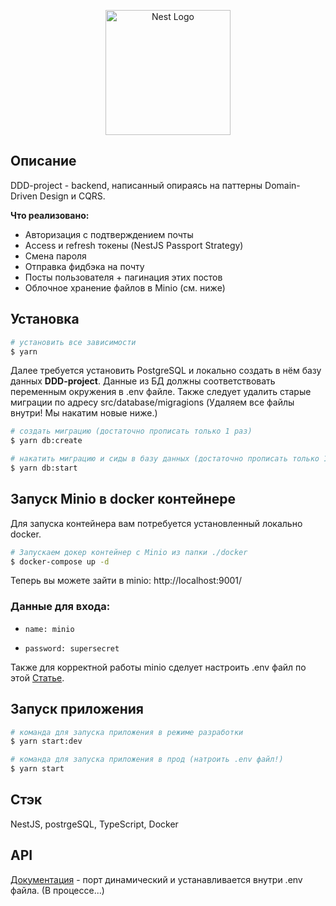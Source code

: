 <p align="center">
  <a href="http://nestjs.com/" target="blank"><img src="https://nestjs.com/img/logo-small.svg" width="200" alt="Nest Logo" /></a>

</p>

## Описание

DDD-project - backend, написанный опираясь на паттерны Domain-Driven Design и CQRS.<br>

<b>Что реализовано:</b>

- Авторизация с подтверждением почты
- Access и refresh токены (NestJS Passport Strategy)
- Смена пароля
- Отправка фидбэка на почту
- Посты пользователя + пагинация этих постов
- Облочное хранение файлов в Minio (см. ниже)

## Установка

```bash
# установить все зависимости
$ yarn
```

Далее требуется установить PostgreSQL и локально создать в нём базу данных <b>DDD-project</b>. Данные из БД должны соответствовать переменным окружения в .env файле. Также следует удалить старые миграции по адресу src/database/migragions (Удаляем все файлы внутри! Мы накатим новые ниже.)

```bash
# создать миграцию (достаточно прописать только 1 раз)
$ yarn db:create

# накатить миграцию и сиды в базу данных (достаточно прописать только 1 раз)
$ yarn db:start
```

## Запуск Minio в docker контейнере

Для запуска контейнера вам потребуется установленный локально docker.

```bash
# Запускаем докер контейнер с Minio из папки ./docker
$ docker-compose up -d
```

Теперь вы можете зайти в minio: http://localhost:9001/

### Данные для входа:

- `name: minio`

- `password: supersecret`

Также для корректной работы minio сделует настроить .env файл по этой
<a href="https://alexisbouchez.hashnode.dev/how-to-setup-minio-in-a-nestjs-api-to-handle-file-uploads">Статье</a>.

## Запуск приложения

```bash
# команда для запуска приложения в режиме разработки
$ yarn start:dev

# команда для запуска приложения в прод (натроить .env файл!)
$ yarn start
```

## Стэк

NestJS, postrgeSQL, TypeScript, Docker

## API

[Документация](http://localhost:5000/api/docs/) - порт динамический и устанавливается внутри .env файла. (В процессе...)
